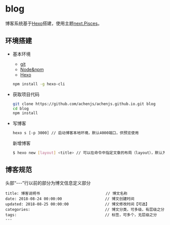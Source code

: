 # blog

博客系统基于[Hexo](http://hexo.io/)搭建，使用主题[next.Pisces](https://github.com/iissnan/hexo-theme-next)。

## 环境搭建
* 基本环境
    * [git](https://github.com/)
    * [Node&npm](https://nodejs.org/en/)
    * [Hexo](http://hexo.io/)

	``` bash
	npm install -g hexo-cli
	```
* 获取项目代码

	``` bash
	git clone https://github.com/achenjs/achenjs.github.io.git blog
	cd blog
	npm install
	```
* 写博客

	``` bash
	hexo s [-p 3000] // 启动博客本地环境，默认4000端口，供预览使用
	```
  
	新增博客 
	``` bash
	$ hexo new [layout] <title> // 可以在命令中指定文章的布局（layout），默认为 post
	```

## 博客规范
头部“---”行以前的部分为博文信息定义部分

```
title: 博客说明书                             // 博文名称
date: 2018-08-24 00:00:00                   // 博文创建时间
updated: 2018-08-25 00:00:00                // 博文修改时间【可选】
categories:                                 // 博文分类，可多级，有层级之分
tags:                                       // 标签，可多个，无层级之分
---
```

